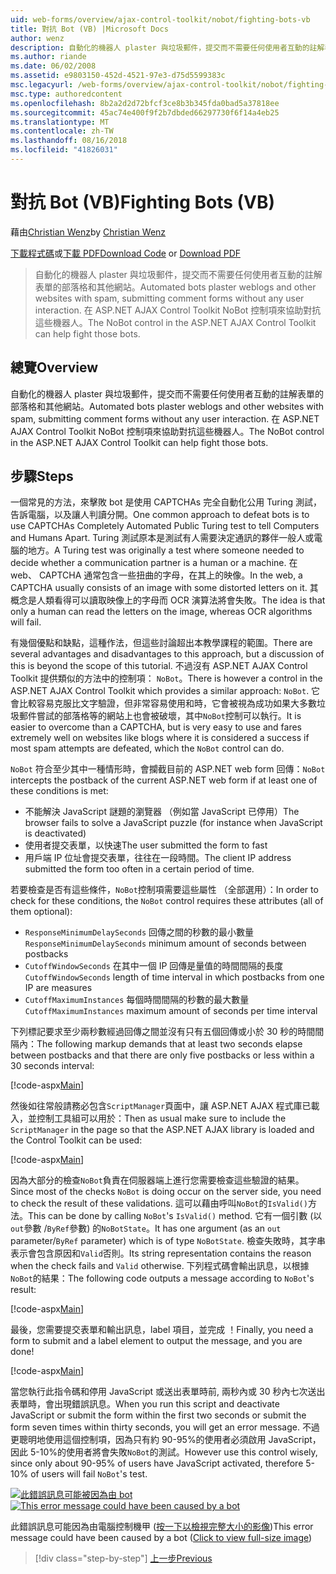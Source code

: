 ```yaml
---
uid: web-forms/overview/ajax-control-toolkit/nobot/fighting-bots-vb
title: 對抗 Bot (VB) |Microsoft Docs
author: wenz
description: 自動化的機器人 plaster 與垃圾郵件，提交而不需要任何使用者互動的註解表單的部落格和其他網站。 在 ASP.NET AJAX Con NoBot 控制項...
ms.author: riande
ms.date: 06/02/2008
ms.assetid: e9803150-452d-4521-97e3-d75d5599383c
msc.legacyurl: /web-forms/overview/ajax-control-toolkit/nobot/fighting-bots-vb
msc.type: authoredcontent
ms.openlocfilehash: 8b2a2d2d72bfcf3ce8b3b345fda0bad5a37818ee
ms.sourcegitcommit: 45ac74e400f9f2b7dbded66297730f6f14a4eb25
ms.translationtype: MT
ms.contentlocale: zh-TW
ms.lasthandoff: 08/16/2018
ms.locfileid: "41826031"
---
```

<a name="fighting-bots-vb"></a><span data-ttu-id="0d51d-104">對抗 Bot (VB)</span><span class="sxs-lookup"><span data-stu-id="0d51d-104">Fighting Bots (VB)</span></span>
====================
<span data-ttu-id="0d51d-105">藉由[Christian Wenz](https://github.com/wenz)</span><span class="sxs-lookup"><span data-stu-id="0d51d-105">by [Christian Wenz](https://github.com/wenz)</span></span>

<span data-ttu-id="0d51d-106">[下載程式碼](http://download.microsoft.com/download/9/3/f/93f8daea-bebd-4821-833b-95205389c7d0/NoBot0.vb.zip)或[下載 PDF](http://download.microsoft.com/download/b/6/a/b6ae89ee-df69-4c87-9bfb-ad1eb2b23373/nobot0VB.pdf)</span><span class="sxs-lookup"><span data-stu-id="0d51d-106">[Download Code](http://download.microsoft.com/download/9/3/f/93f8daea-bebd-4821-833b-95205389c7d0/NoBot0.vb.zip) or [Download PDF](http://download.microsoft.com/download/b/6/a/b6ae89ee-df69-4c87-9bfb-ad1eb2b23373/nobot0VB.pdf)</span></span>

> <span data-ttu-id="0d51d-107">自動化的機器人 plaster 與垃圾郵件，提交而不需要任何使用者互動的註解表單的部落格和其他網站。</span><span class="sxs-lookup"><span data-stu-id="0d51d-107">Automated bots plaster weblogs and other websites with spam, submitting comment forms without any user interaction.</span></span> <span data-ttu-id="0d51d-108">在 ASP.NET AJAX Control Toolkit NoBot 控制項來協助對抗這些機器人。</span><span class="sxs-lookup"><span data-stu-id="0d51d-108">The NoBot control in the ASP.NET AJAX Control Toolkit can help fight those bots.</span></span>


## <a name="overview"></a><span data-ttu-id="0d51d-109">總覽</span><span class="sxs-lookup"><span data-stu-id="0d51d-109">Overview</span></span>

<span data-ttu-id="0d51d-110">自動化的機器人 plaster 與垃圾郵件，提交而不需要任何使用者互動的註解表單的部落格和其他網站。</span><span class="sxs-lookup"><span data-stu-id="0d51d-110">Automated bots plaster weblogs and other websites with spam, submitting comment forms without any user interaction.</span></span> <span data-ttu-id="0d51d-111">在 ASP.NET AJAX Control Toolkit NoBot 控制項來協助對抗這些機器人。</span><span class="sxs-lookup"><span data-stu-id="0d51d-111">The NoBot control in the ASP.NET AJAX Control Toolkit can help fight those bots.</span></span>

## <a name="steps"></a><span data-ttu-id="0d51d-112">步驟</span><span class="sxs-lookup"><span data-stu-id="0d51d-112">Steps</span></span>

<span data-ttu-id="0d51d-113">一個常見的方法，來擊敗 bot 是使用 CAPTCHAs 完全自動化公用 Turing 測試，告訴電腦，以及讓人判讀分開。</span><span class="sxs-lookup"><span data-stu-id="0d51d-113">One common approach to defeat bots is to use CAPTCHAs Completely Automated Public Turing test to tell Computers and Humans Apart.</span></span> <span data-ttu-id="0d51d-114">Turing 測試原本是測試有人需要決定通訊的夥伴一般人或電腦的地方。</span><span class="sxs-lookup"><span data-stu-id="0d51d-114">A Turing test was originally a test where someone needed to decide whether a communication partner is a human or a machine.</span></span> <span data-ttu-id="0d51d-115">在 web、 CAPTCHA 通常包含一些扭曲的字母，在其上的映像。</span><span class="sxs-lookup"><span data-stu-id="0d51d-115">In the web, a CAPTCHA usually consists of an image with some distorted letters on it.</span></span> <span data-ttu-id="0d51d-116">其概念是人類看得可以讀取映像上的字母而 OCR 演算法將會失敗。</span><span class="sxs-lookup"><span data-stu-id="0d51d-116">The idea is that only a human can read the letters on the image, whereas OCR algorithms will fail.</span></span>

<span data-ttu-id="0d51d-117">有幾個優點和缺點，這種作法，但這些討論超出本教學課程的範圍。</span><span class="sxs-lookup"><span data-stu-id="0d51d-117">There are several advantages and disadvantages to this approach, but a discussion of this is beyond the scope of this tutorial.</span></span> <span data-ttu-id="0d51d-118">不過沒有 ASP.NET AJAX Control Toolkit 提供類似的方法中的控制項： `NoBot`。</span><span class="sxs-lookup"><span data-stu-id="0d51d-118">There is however a control in the ASP.NET AJAX Control Toolkit which provides a similar approach: `NoBot`.</span></span> <span data-ttu-id="0d51d-119">它會比較容易克服比文字驗證，但非常容易使用和時，它會被視為成功如果大多數垃圾郵件嘗試的部落格等的網站上也會被破壞，其中`NoBot`控制可以執行。</span><span class="sxs-lookup"><span data-stu-id="0d51d-119">It is easier to overcome than a CAPTCHA, but is very easy to use and fares extremely well on websites like blogs where it is considered a success if most spam attempts are defeated, which the `NoBot` control can do.</span></span>

<span data-ttu-id="0d51d-120">`NoBot` 符合至少其中一種情形時，會攔截目前的 ASP.NET web form 回傳：</span><span class="sxs-lookup"><span data-stu-id="0d51d-120">`NoBot` intercepts the postback of the current ASP.NET web form if at least one of these conditions is met:</span></span>

- <span data-ttu-id="0d51d-121">不能解決 JavaScript 謎題的瀏覽器 （例如當 JavaScript 已停用）</span><span class="sxs-lookup"><span data-stu-id="0d51d-121">The browser fails to solve a JavaScript puzzle (for instance when JavaScript is deactivated)</span></span>
- <span data-ttu-id="0d51d-122">使用者提交表單，以快速</span><span class="sxs-lookup"><span data-stu-id="0d51d-122">The user submitted the form to fast</span></span>
- <span data-ttu-id="0d51d-123">用戶端 IP 位址會提交表單，往往在一段時間。</span><span class="sxs-lookup"><span data-stu-id="0d51d-123">The client IP address submitted the form too often in a certain period of time.</span></span>

<span data-ttu-id="0d51d-124">若要檢查是否有這些條件，`NoBot`控制項需要這些屬性 （全部選用）：</span><span class="sxs-lookup"><span data-stu-id="0d51d-124">In order to check for these conditions, the `NoBot` control requires these attributes (all of them optional):</span></span>

- <span data-ttu-id="0d51d-125">`ResponseMinimumDelaySeconds` 回傳之間的秒數的最小數量</span><span class="sxs-lookup"><span data-stu-id="0d51d-125">`ResponseMinimumDelaySeconds` minimum amount of seconds between postbacks</span></span>
- <span data-ttu-id="0d51d-126">`CutoffWindowSeconds` 在其中一個 IP 回傳是量值的時間間隔的長度</span><span class="sxs-lookup"><span data-stu-id="0d51d-126">`CutoffWindowSeconds` length of time interval in which postbacks from one IP are measures</span></span>
- <span data-ttu-id="0d51d-127">`CutoffMaximumInstances` 每個時間間隔的秒數的最大數量</span><span class="sxs-lookup"><span data-stu-id="0d51d-127">`CutoffMaximumInstances` maximum amount of seconds per time interval</span></span>

<span data-ttu-id="0d51d-128">下列標記要求至少兩秒數經過回傳之間並沒有只有五個回傳或小於 30 秒的時間間隔內：</span><span class="sxs-lookup"><span data-stu-id="0d51d-128">The following markup demands that at least two seconds elapse between postbacks and that there are only five postbacks or less within a 30 seconds interval:</span></span>

[!code-aspx[Main](fighting-bots-vb/samples/sample1.aspx)]

<span data-ttu-id="0d51d-129">然後如往常般請務必包含`ScriptManager`頁面中，讓 ASP.NET AJAX 程式庫已載入，並控制工具組可以用於：</span><span class="sxs-lookup"><span data-stu-id="0d51d-129">Then as usual make sure to include the `ScriptManager` in the page so that the ASP.NET AJAX library is loaded and the Control Toolkit can be used:</span></span>

[!code-aspx[Main](fighting-bots-vb/samples/sample2.aspx)]

<span data-ttu-id="0d51d-130">因為大部分的檢查`NoBot`負責在伺服器端上進行您需要檢查這些驗證的結果。</span><span class="sxs-lookup"><span data-stu-id="0d51d-130">Since most of the checks `NoBot` is doing occur on the server side, you need to check the result of these validations.</span></span> <span data-ttu-id="0d51d-131">這可以藉由呼叫`NoBot`的`IsValid()`方法。</span><span class="sxs-lookup"><span data-stu-id="0d51d-131">This can be done by calling `NoBot`'s `IsValid()` method.</span></span> <span data-ttu-id="0d51d-132">它有一個引數 (以`out`參數 /`ByRef`參數) 的`NoBotState`。</span><span class="sxs-lookup"><span data-stu-id="0d51d-132">It has one argument (as an `out` parameter/`ByRef` parameter) which is of type `NoBotState`.</span></span> <span data-ttu-id="0d51d-133">檢查失敗時，其字串表示會包含原因和`Valid`否則。</span><span class="sxs-lookup"><span data-stu-id="0d51d-133">Its string representation contains the reason when the check fails and `Valid` otherwise.</span></span> <span data-ttu-id="0d51d-134">下列程式碼會輸出訊息，以根據`NoBot`的結果：</span><span class="sxs-lookup"><span data-stu-id="0d51d-134">The following code outputs a message according to `NoBot`'s result:</span></span>

[!code-aspx[Main](fighting-bots-vb/samples/sample3.aspx)]

<span data-ttu-id="0d51d-135">最後，您需要提交表單和輸出訊息，label 項目，並完成 ！</span><span class="sxs-lookup"><span data-stu-id="0d51d-135">Finally, you need a form to submit and a label element to output the message, and you are done!</span></span>

[!code-aspx[Main](fighting-bots-vb/samples/sample4.aspx)]

<span data-ttu-id="0d51d-136">當您執行此指令碼和停用 JavaScript 或送出表單時前, 兩秒內或 30 秒內七次送出表單時，會出現錯誤訊息。</span><span class="sxs-lookup"><span data-stu-id="0d51d-136">When you run this script and deactivate JavaScript or submit the form within the first two seconds or submit the form seven times within thirty seconds, you will get an error message.</span></span> <span data-ttu-id="0d51d-137">不過更聰明地使用這個控制項，因為只有約 90-95%的使用者必須啟用 JavaScript，因此 5-10%的使用者將會失敗`NoBot`的測試。</span><span class="sxs-lookup"><span data-stu-id="0d51d-137">However use this control wisely, since only about 90-95% of users have JavaScript activated, therefore 5-10% of users will fail `NoBot`'s test.</span></span>


<span data-ttu-id="0d51d-138">[![此錯誤訊息可能被因為由 bot](fighting-bots-vb/_static/image2.png)](fighting-bots-vb/_static/image1.png)</span><span class="sxs-lookup"><span data-stu-id="0d51d-138">[![This error message could have been caused by a bot](fighting-bots-vb/_static/image2.png)](fighting-bots-vb/_static/image1.png)</span></span>

<span data-ttu-id="0d51d-139">此錯誤訊息可能因為由電腦控制機甲 ([按一下以檢視完整大小的影像](fighting-bots-vb/_static/image3.png))</span><span class="sxs-lookup"><span data-stu-id="0d51d-139">This error message could have been caused by a bot ([Click to view full-size image](fighting-bots-vb/_static/image3.png))</span></span>

> [!div class="step-by-step"]
> [<span data-ttu-id="0d51d-140">上一步</span><span class="sxs-lookup"><span data-stu-id="0d51d-140">Previous</span></span>](fighting-bots-cs.md)
